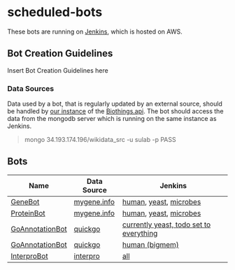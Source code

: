 # scheduled-bots

These bots are running on [Jenkins](http://34.193.174.196:8080/), which is hosted on AWS.



## Bot Creation Guidelines

Insert Bot Creation Guidelines here

### Data Sources
Data used by a bot, that is regularly updated by an external source, should be handled by [our instance](https://github.com/stuppie/wdbiothings) of the [Biothings.api](https://github.com/SuLab/biothings.api). The bot should access the data from the mongodb server which is running on the same instance as Jenkins.

> mongo 34.193.174.196/wikidata_src -u sulab -p PASS


## Bots
Name | Data Source | Jenkins
--- | --- | ---
[GeneBot](https://github.com/stuppie/scheduled-bots/blob/master/scheduled_bots/geneprotein/GeneBot.py) | [mygene.info](https://github.com/stuppie/wdbiothings/tree/master/wdbiothings/contrib/mygene) | [human](http://34.193.174.196:8080/job/GeneBot_Homo_sapiens/), [yeast](http://34.193.174.196:8080/job/GeneBot_yeast/), [microbes](http://34.193.174.196:8080/job/GeneBot_microbes/)
[ProteinBot](https://github.com/stuppie/scheduled-bots/blob/master/scheduled_bots/geneprotein/ProteinBot.py) | [mygene.info](https://github.com/stuppie/wdbiothings/tree/master/wdbiothings/contrib/mygene) | [human](http://34.193.174.196:8080/job/ProteinBot_homo_sapiens/), [yeast](http://34.193.174.196:8080/job/ProteinBot_yeast/), [microbes](TODO)
[GoAnnotationBot](https://github.com/stuppie/scheduled-bots/blob/master/scheduled_bots/geneprotein/GOBot.py) | [quickgo](https://github.com/stuppie/wdbiothings/tree/master/wdbiothings/contrib/quickgo) | [currently yeast, todo set to everything](http://34.193.174.196:8080/job/GOBot/)
[GoAnnotationBot](https://github.com/stuppie/scheduled-bots/blob/master/scheduled_bots/geneprotein/GOBot.py) | [quickgo](https://github.com/stuppie/wdbiothings/tree/master/wdbiothings/contrib/quickgo) | [human (bigmem)](http://34.193.174.196:8080/job/GOBot_bigmem/)
[InterproBot](https://github.com/stuppie/scheduled-bots/tree/master/scheduled_bots/interpro) | [interpro](https://github.com/stuppie/wdbiothings/tree/master/wdbiothings/contrib/interpro) | [all](http://34.193.174.196:8080/job/interpro/)
